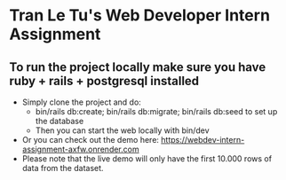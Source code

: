 # Tran Le Tu's Web Developer Intern Assignment

## To run the project locally make sure you have ruby + rails + postgresql installed
- Simply clone the project and do:
    + bin/rails db:create; bin/rails db:migrate; bin/rails db:seed to set up the database
    + Then you can start the web locally with bin/dev
- Or you can check out the demo here: https://webdev-intern-assignment-axfw.onrender.com
- Please note that the live demo will only have the first 10.000 rows of data from the dataset.
